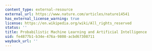```yaml
---
content_type: external-resource
external_url: https://www.nature.com/articles/nature14541
has_external_license_warning: true
license: https://en.wikipedia.org/wiki/All_rights_reserved
status: ''
title: Probabilistic Machine Learning and Artificial Intelligence
uid: fe4877b1-b34e-476a-9808-acbd67308711
wayback_url: ''
---
```

